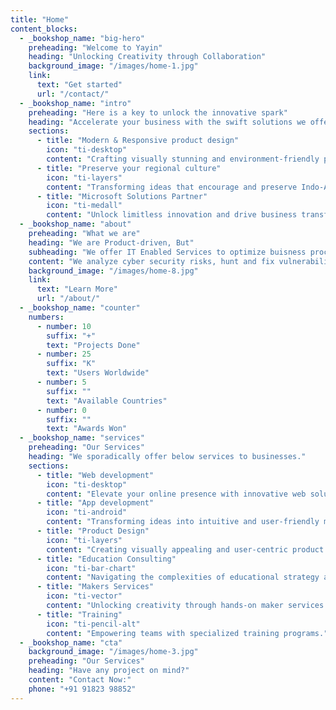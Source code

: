 ```yaml
---
title: "Home"
content_blocks:
  - _bookshop_name: "big-hero"
    preheading: "Welcome to Yayin"
    heading: "Unlocking Creativity through Collaboration"
    background_image: "/images/home-1.jpg"
    link:
      text: "Get started"
      url: "/contact/"
  - _bookshop_name: "intro"
    preheading: "Here is a key to unlock the innovative spark"
    heading: "Accelerate your business with the swift solutions we offer"
    sections:
      - title: "Modern & Responsive product design"
        icon: "ti-desktop"
        content: "Crafting visually stunning and environment-friendly products and digital experiences."
      - title: "Preserve your regional culture"
        icon: "ti-layers"
        content: "Transforming ideas that encourage and preserve Indo-Aryan and Dravidian languages in the web to products."
      - title: "Microsoft Solutions Partner"
        icon: "ti-medall"
        content: "Unlock limitless innovation and drive business transformation around the world with Microsoft AI technology."
  - _bookshop_name: "about"
    preheading: "What we are"
    heading: "We are Product-driven, But"
    subheading: "We offer IT Enabled Services to optimize buisness process"
    content: "We analyze cyber security risks, hunt and fix vulnerabilities in the organization infrastructure."
    background_image: "/images/home-8.jpg"
    link:
      text: "Learn More"
      url: "/about/"
  - _bookshop_name: "counter"
    numbers:
      - number: 10
        suffix: "+"
        text: "Projects Done"
      - number: 25
        suffix: "K"
        text: "Users Worldwide"
      - number: 5
        suffix: ""
        text: "Available Countries"
      - number: 0
        suffix: ""
        text: "Awards Won"
  - _bookshop_name: "services"
    preheading: "Our Services"
    heading: "We sporadically offer below services to businesses."
    sections:
      - title: "Web development"
        icon: "ti-desktop"
        content: "Elevate your online presence with innovative web solutions."
      - title: "App development"
        icon: "ti-android"
        content: "Transforming ideas into intuitive and user-friendly mobile apps."
      - title: "Product Design"
        icon: "ti-layers"
        content: "Creating visually appealing and user-centric product designs."
      - title: "Education Consulting"
        icon: "ti-bar-chart"
        content: "Navigating the complexities of educational strategy and growth."
      - title: "Makers Services"
        icon: "ti-vector"
        content: "Unlocking creativity through hands-on maker services."
      - title: "Training"
        icon: "ti-pencil-alt"
        content: "Empowering teams with specialized training programs."
  - _bookshop_name: "cta"
    background_image: "/images/home-3.jpg"
    preheading: "Our Services"
    heading: "Have any project on mind?"
    content: "Contact Now:"
    phone: "+91 91823 98852"
---
```

